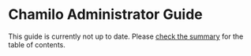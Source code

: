 Chamilo Administrator Guide
===========================

This guide is currently not up to date.
Please [check the summary](SUMMARY.md) for the table of contents.

